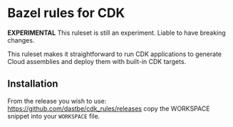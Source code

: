 # Bazel rules for CDK

**EXPERIMENTAL** This ruleset is still an experiment. Liable to have breaking
changes.

This ruleset makes it straightforward to run CDK applications to generate Cloud
assemblies and deploy them with built-in CDK targets.

## Installation

From the release you wish to use:
<https://github.com/dastbe/cdk_rules/releases>
copy the WORKSPACE snippet into your `WORKSPACE` file.
